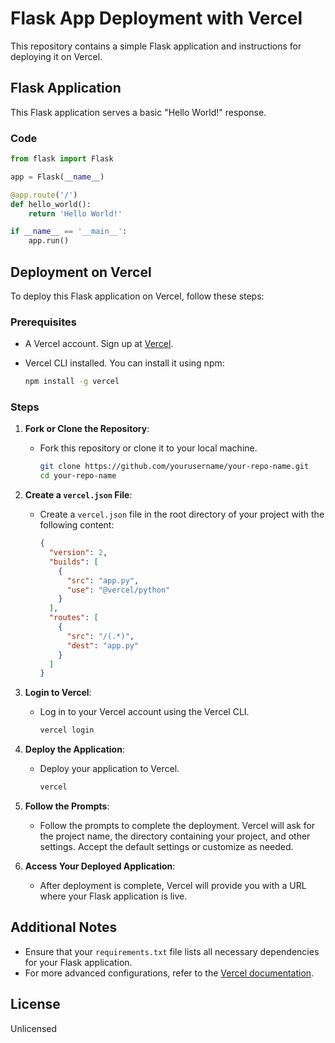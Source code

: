 # Flask App Deployment with Vercel

This repository contains a simple Flask application and instructions for deploying it on Vercel.

## Flask Application

This Flask application serves a basic "Hello World!" response.

### Code

```python
from flask import Flask

app = Flask(__name__)

@app.route('/')
def hello_world():
    return 'Hello World!'

if __name__ == '__main__':
    app.run()
```

## Deployment on Vercel

To deploy this Flask application on Vercel, follow these steps:

### Prerequisites

- A Vercel account. Sign up at [Vercel](https://vercel.com/signup).
- Vercel CLI installed. You can install it using npm:

  ```bash
  npm install -g vercel
  ```

### Steps

1. **Fork or Clone the Repository**:
   - Fork this repository or clone it to your local machine.

     ```bash
     git clone https://github.com/yourusername/your-repo-name.git
     cd your-repo-name
     ```

2. **Create a `vercel.json` File**:
   - Create a `vercel.json` file in the root directory of your project with the following content:

     ```json
     {
       "version": 2,
       "builds": [
         {
           "src": "app.py",
           "use": "@vercel/python"
         }
       ],
       "routes": [
         {
           "src": "/(.*)",
           "dest": "app.py"
         }
       ]
     }
     ```

3. **Login to Vercel**:
   - Log in to your Vercel account using the Vercel CLI.

     ```bash
     vercel login
     ```

4. **Deploy the Application**:
   - Deploy your application to Vercel.

     ```bash
     vercel
     ```

5. **Follow the Prompts**:
   - Follow the prompts to complete the deployment. Vercel will ask for the project name, the directory containing your project, and other settings. Accept the default settings or customize as needed.

6. **Access Your Deployed Application**:
   - After deployment is complete, Vercel will provide you with a URL where your Flask application is live.

## Additional Notes

- Ensure that your `requirements.txt` file lists all necessary dependencies for your Flask application.
- For more advanced configurations, refer to the [Vercel documentation](https://vercel.com/docs).

## License

Unlicensed
